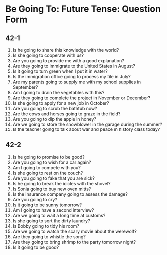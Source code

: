 # Be Going To: Future Tense: Question Form

## 42-1

1. Is he going to share this knowledge with the world?
1. Is she going to cooperate with us?
1. Are you going to provide me with a good explanation?
1. Are they going to immigrate to the United States in August?
1. Is it going to turn green when I put it in water?
1. Is the immigration office going to process my file in July?
1. Are my parents going to supply me with my school supplies in September?
1. Am I going to drain the vegetables with this?
1. Are they going to complete the project in November or December?
1. Is she going to apply for a new job in October?
1. Are you going to scrub the bathtub now?
1. Are the cows and horses going to graze in the field?
1. Are you going to dip the apple in honey?
1. Are we going to store the snowblower in the garage during the summer?
1. Is the teacher going to talk about war and peace in history class today?

## 42-2

1. Is he going to promise to be good?
1. Are you going to wish for a car again?
1. Am I going to compete with you?
1. Is she going to rest on the couch?
1. Are you going to fake that you are sick?
1. Is he going to break the icicles with the shovel?
1. Is Sonia going to buy new oven mitts?
1. Is the insurance company going to assess the damage?
1. Are you going to cry?
1. Is it going to be sunny tomorrow?
1. Am I going to have a second interview?
1. Are we going to wait a long time at customs?
1. Is she going to sort the dirty laundry?
1. Is Bobby going to tidy his room?
1. Are we going to watch the scary movie about the werewolf?
1. Are they going to whistle the song?
1. Are they going to bring shrimp to the party tomorrow night?
1. Is it going to be good?
